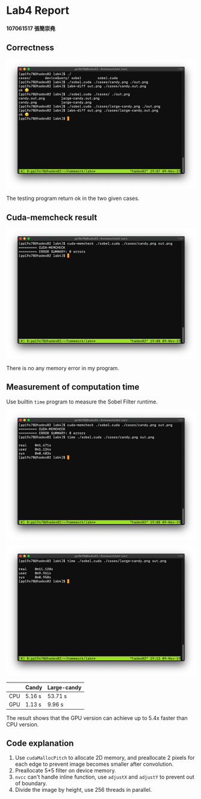 # Lab4 Report

#### 107061517 張簡崇堯

## Correctness

![correctness](README.assets/correctness.png)

The testing program return ok in the two given cases.

## Cuda-memcheck result

![memcheck](README.assets/memcheck.png)

There is no any memory error in my program.

## Measurement of computation time

Use builtin `time` program to measure the Sobel Filter runtime. 

![time](README.assets/time.png)

![time_2](README.assets/time_2.png)

|      | Candy  | Large-candy |
| ---- | ------ | ----------- |
| CPU  | 5.16 s | 53.71 s     |
| GPU  | 1.13 s | 9.96 s      |

The result shows that the GPU version can achieve up to 5.4x faster than CPU version.

## Code explanation

1.  Use `cudaMallocPitch` to allocate 2D memory, and preallocate 2 pixels for each edge to prevent image becomes smaller after convolution.
2.  Preallocate 5*5 filter on device memory.
3.   `nvcc` can't handle inline function, use `adjustX` and `adjustY` to prevent out of boundary.
4.  Divide the image by height, use 256 threads in parallel.

